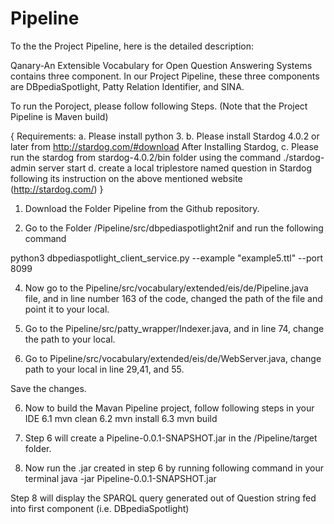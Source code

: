 # Pipeline

To the the Project Pipeline, here is the detailed description:

Qanary-An Extensible Vocabulary for Open Question Answering Systems contains three component. In our Project Pipeline, these three components are DBpediaSpotlight, Patty Relation Identifier, and SINA.

To run the Poroject, please follow following Steps.
(Note that the Project Pipeline is Maven build)

{
Requirements:
a. Please install python 3.
b. Please install Stardog 4.0.2 or later from http://stardog.com/#download
After Installing Stardog,
c. Please run the stardog from stardog-4.0.2/bin folder using the command ./stardog-admin server start
d. create a local triplestore named question in Stardog following its instruction on the above mentioned website (http://stardog.com/)
}


1. Download the Folder Pipeline from the Github repository.

2. Go to the Folder /Pipeline/src/dbpediaspotlight2nif and run the following command 

python3 dbpediaspotlight_client_service.py --example "example5.ttl" --port 8099 

4. Now go to the Pipeline/src/vocabulary/extended/eis/de/Pipeline.java file, and in line number 163 of the code, changed the path of the file and point it to your local.

5. Go to the Pipeline/src/patty_wrapper/Indexer.java, and in line 74, change the path to your local.
6. Go to Pipeline/src/vocabulary/extended/eis/de/WebServer.java, change path to your local in line 29,41, and 55.

Save the changes.

6. Now to build the Mavan Pipeline project, follow following steps in your IDE
6.1 mvn clean
6.2 mvn install
6.3 mvn build

7. Step 6 will create a Pipeline-0.0.1-SNAPSHOT.jar in the /Pipeline/target folder.

8. Now run the .jar created in step 6 by running following command in your terminal
java -jar Pipeline-0.0.1-SNAPSHOT.jar

Step 8 will display the SPARQL query generated out of Question string fed into first component (i.e. DBpediaSpotlight)




